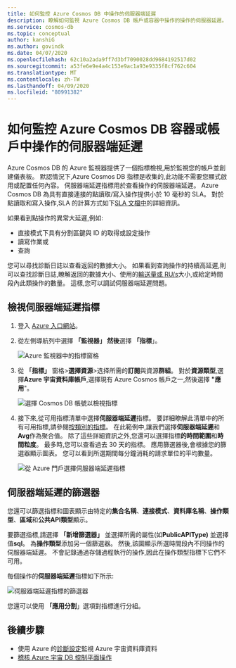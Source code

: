 ```yaml
---
title: 如何監控 Azure Cosmos DB 中操作的伺服器端延遲
description: 瞭解如何監視 Azure Cosmos DB 帳戶或容器中操作的操作的伺服器延遲。 Azure Cosmos DB 帳戶的擁有者可以瞭解 Azure Cosmos 帳戶的伺服器端延遲問題。
ms.service: cosmos-db
ms.topic: conceptual
author: kanshiG
ms.author: govindk
ms.date: 04/07/2020
ms.openlocfilehash: 62c10a2ada9ff7d3bf7090028dd9684192517d02
ms.sourcegitcommit: a53fe6e9e4a4c153e9ac1a93e9335f8cf762c604
ms.translationtype: MT
ms.contentlocale: zh-TW
ms.lasthandoff: 04/09/2020
ms.locfileid: "80991382"
---
```

# <a name="how-to-monitor-the-server-side-latency-for-operations-in-an-azure-cosmos-db-container-or-account"></a>如何監控 Azure Cosmos DB 容器或帳戶中操作的伺服器端延遲

Azure Cosmos DB 的 Azure 監視器提供了一個指標檢視,用於監視您的帳戶並創建儀表板。 默認情況下,Azure Cosmos DB 指標是收集的,此功能不需要您顯式啟用或配置任何內容。 伺服器端延遲指標用於查看操作的伺服器端延遲。 Azure Cosmos DB 為具有直接連接的點讀取/寫入操作提供小於 10 毫秒的 SLA。 對於點讀取和寫入操作,SLA 的計算方式如下[SLA 文檔中](https://azure.microsoft.com/support/legal/sla/cosmos-db/v1_3/)的詳細資訊。

如果看到點操作的異常大延遲,例如:

* 直接模式下具有分割區鍵與 ID 的取得或設定操作
* 讀寫作業或
* 查詢

您可以尋找診斷日誌以查看返回的數據大小。 如果看到查詢操作的持續高延遲,則可以查找診斷日誌,瞭解返回的數據大小、使用的[輸送量或 RU/s](cosmosdb-monitor-resource-logs.md#diagnostic-queries)大小,或給定時間段內此類操作的數量。 這樣,您可以調試伺服器端延遲問題。

## <a name="view-server-side-latency-metric"></a>檢視伺服器端延遲指標

1. 登入 [Azure 入口網站](https://portal.azure.com/)。

1. 從左側導航列中選擇 **「監視器」 然後**選擇 **「指標**」。

   ![Azure 監視器中的指標窗格](./media/monitor-server-side-latency/monitor-metrics-blade.png)

1. 從 **「指標」** 窗格>**選擇資源**>选择所需的**訂閱**與資源**群組**。 對於**資源類型**,選擇**Azure 宇宙資料庫帳戶**,選擇現有 Azure Cosmos 帳戶之一,然後選擇 **"應用**"。
   
   ![選擇 Cosmos DB 帳號以檢視指標](./media/monitor-server-side-latency/select-cosmos-db-account.png)

1. 接下來,從可用指標清單中選擇**伺服器端延遲**指標。 要詳細瞭解此清單中的所有可用指標,請參閱[按類別的指標](monitor-cosmos-db-reference.md)。 在此範例中,讓我們選擇**伺服器端延遲**和**Avg**作為聚合值。 除了這些詳細資訊之外,您還可以選擇指標**的時間範圍**和**時間粒度**。 最多時,您可以查看過去 30 天的指標。  應用篩選器後,會根據您的篩選器顯示圖表。 您可以看到所選期間每分鐘消耗的請求單位的平均數量。  

   ![從 Azure 門戶選擇伺服器端延遲指標](./media/monitor-server-side-latency/server-side-latency-metric.png)

## <a name="filters-for-server-side-latency"></a>伺服器端延遲的篩選器

您還可以篩選指標和圖表顯示由特定的**集合名稱**、**連接模式**、**資料庫名稱**、**操作類型**、**區域**和**公共API類型**顯示。 

要篩選指標,請選擇 **「新增篩選器」** 並選擇所需的屬性(如**PublicAPIType)** 並選擇值**sql**。 為**操作類型**添加另一個篩選器。 然後,該圖顯示所選時間段內不同操作的伺服器端延遲。 不會記錄通過存儲過程執行的操作,因此在操作類型指標下它們不可用。

每個操作的**伺服器端延遲**指標如下所示:

![伺服器端延遲指標的篩選器](./media/monitor-server-side-latency/server-side-latency-filters.png)

您還可以使用 **「應用分割**」選項對指標進行分組。  

## <a name="next-steps"></a>後續步驟

* 使用 Azure 的[診斷設定](cosmosdb-monitor-resource-logs.md)監視 Azure 宇宙資料庫資料
* [稽核 Azure 宇宙 DB 控制平面操作](audit-control-plane-logs.md)